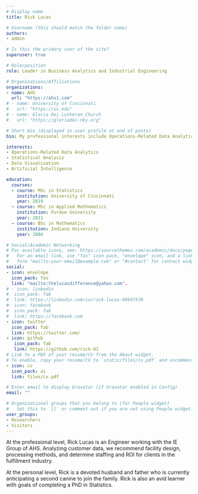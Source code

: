 ```yaml
---
# Display name
title: Rick Lucas

# Username (this should match the folder name)
authors:
- admin

# Is this the primary user of the site?
superuser: true

# Role/position
role: Leader in Business Analytics and Industrial Engineering

# Organizations/Affiliations
organizations:
- name: AHS
  url: "https://ahs1.com"
# - name: University of Cincinnati
#   url: "https://uc.edu"
# - name: Gloria Dei Lutheran Church
#   url: "https://gloriadei-nky.org"

# Short bio (displayed in user profile at end of posts)
bio: My professional interests include Operations-Related Data Analytics, Statistical Analysis, and Data Visualization.

interests:
- Operations-Related Data Analytics
- Statistical Analysis
- Data Visualization
- Artificial Intelligence

education:
  courses:
  - course: MSc in Statistics
    institution: University of Cincinnati
    year: 2019
  - course: MSc in Applied Mathematics
    institution: Purdue University
    year: 2011
  - course: BSc in Mathematics
    institution: Indiana University
    year: 2004

# Social/Academic Networking
# For available icons, see: https://sourcethemes.com/academic/docs/page-builder/#icons
#   For an email link, use "fas" icon pack, "envelope" icon, and a link in the
#   form "mailto:your-email@example.com" or "#contact" for contact widget.
social:
- icon: envelope
  icon_pack: fas
  link: "mailto:thelucasdifference@yahoo.com".
# - icon: linkedin
#  icon_pack: fab
#  link: https://linkedin.com/in/rick-lucas-09947576
#- icon: facebook
#  icon_pack: fab
#  link: https://facebook.com
- icon: twitter
  icon_pack: fab
  link: https://twitter.com/
- icon: github
   icon_pack: fab
   link: https://github.com/rick-82
# Link to a PDF of your resume/CV from the About widget.
# To enable, copy your resume/CV to `static/files/cv.pdf` and uncomment the lines below.
- icon: cv
  icon_pack: ai
  link: files/cv.pdf

# Enter email to display Gravatar (if Gravatar enabled in Config)
email: ""

# Organizational groups that you belong to (for People widget)
#   Set this to `[]` or comment out if you are not using People widget.
user_groups:
- Researchers
- Visitors
---
```


At the professional level, Rick Lucas is an Engineer working with the IE Group of AHS. Analyzing customer data, we recommend facility design, processing methods, and determine staffing and ROI for clients in the fulfillment industry.

At the personal level, Rick is a devoted husband and father who is currently anticipating a second canine to join the family. Rick is also an avid learner with goals of completing a PhD in Statistics.
